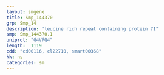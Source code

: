 ```yaml
---
layout: smgene
title: Smp_144370
grp: Smp_14
description: "leucine rich repeat containing protein 71"
smp: Smp_144370.1
uniprot: "G4VFQ4"
length:  1119
cdd: "cd00116, cl22710, smart00368"
kk: ns
categories: sm
---
```

